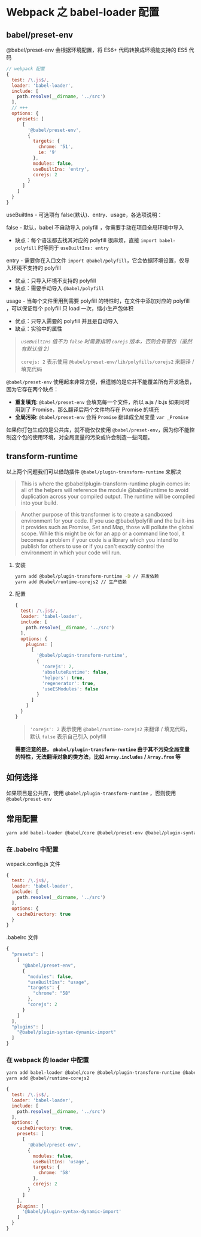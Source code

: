 # Webpack 之 babel-loader 配置

## babel/preset-env

@babel/preset-env 会根据环境配置，将 ES6+ 代码转换成环境能支持的 ES5 代码

```javascript
// webpack 配置
{
  test: /\.js$/,
  loader: 'babel-loader',
  include: [
    path.resolve(__dirname, '../src')
  ],
  // +++
  options: {
    presets: [
      [
        '@babel/preset-env',
        {
          targets: {
            chrome: '51',
            ie: '9'
          },
          modules: false,
          useBuiltIns: 'entry',
          corejs: 2
        }
      ]
    ]
  }
}
```

useBuiltIns - 可选项有 false(默认)、entry、usage，各选项说明：

false - 默认，babel 不自动导入 polyfill ，你需要手动在项目全局环境中导入

- 缺点：每个语法都去找其对应的 polyfill 很麻烦，直接 `import babel-polyfill` 时等同于 `useBuiltIns: entry`

entry - 需要你在入口文件 `import @babel/polyfill`，它会依据环境设置，仅导入环境不支持的 polyfill

- 优点：只导入环境不支持的 polyfill
- 缺点：需要手动导入 `@babel/polyfill`

usage - 当每个文件里用到需要 polyfill 的特性时，在文件中添加对应的 polyfill ，可以保证每个 polyfill 只 load 一次，缩小生产包体积

- 优点：只导入需要的 polyfill 并且是自动导入
- 缺点：实验中的属性

> *`useBuiltIns` 值不为 `false` 时需要指明 `corejs` 版本，否则会有警告（虽然有默认值 2）*
>
> `corejs: 2` 表示使用 `@babel/preset-env/lib/polyfills/corejs2` 来翻译 / 填充代码

`@babel/preset-env` 使用起来非常方便，但遗憾的是它并不能覆盖所有开发场景，因为它存在两个缺点：

- **重复填充**: `@babel/preset-env` 会填充每一个文件，所以 a.js / b.js 如果同时用到了 Promise，那么翻译后两个文件均存在 Promise 的填充
- **全局污染**: `@babel/preset-env` 会将 `Promise` 翻译成全局变量 `var _Promise`

如果你打包生成的是公共库，就不能仅仅使用 `@babel/preset-env`，因为你不能控制这个包的使用环境，对全局变量的污染或许会制造一些问题。

## transform-runtime

以上两个问题我们可以借助插件 `@babel/plugin-transform-runtime` 来解决

> This is where the @babel/plugin-transform-runtime plugin comes in: all of the helpers will reference the module @babel/runtime to avoid duplication across your compiled output. The runtime will be compiled into your build.

> Another purpose of this transformer is to create a sandboxed environment for your code. If you use @babel/polyfill and the built-ins it provides such as Promise, Set and Map, those will pollute the global scope. While this might be ok for an app or a command line tool, it becomes a problem if your code is a library which you intend to publish for others to use or if you can't exactly control the environment in which your code will run.

1. 安装

   ```bash
   yarn add @babel/plugin-transform-runtime -D // 开发依赖
   yarn add @babel/runtime-corejs2 // 生产依赖
   ```

2. 配置

   ```javascript
   {
     test: /\.js$/,
     loader: 'babel-loader',
     include: [
       path.resolve(__dirname, '../src')
     ],
     options: {
       plugins: [
         [
           '@babel/plugin-transform-runtime',
           {
             'corejs': 2,
             'absoluteRuntime': false,
             'helpers': true,
             'regenerator': true,
             'useESModules': false
           }
         ]
       ]
     }
   }
   ```

   > `'corejs': 2` 表示使用 `@babel/runtime-corejs2` 来翻译 / 填充代码，默认 `false` 表示自己引入 polyfill

   **需要注意的是， `@babel/plugin-transform-runtime` 由于其不污染全局变量的特性，无法翻译对象的类方法，比如 `Array.includes` / `Array.from` 等**

## 如何选择

如果项目是公共库，使用 `@babel/plugin-transform-runtime` ，否则使用 `@babel/preset-env`

## 常用配置

```bash
yarn add babel-loader @babel/core @babel/preset-env @babel/plugin-syntax-dynamic-import -D
```

### 在 .babelrc 中配置

wepack.config.js 文件

```javascript
{
  test: /\.js$/,
  loader: 'babel-loader',
  include: [
    path.resolve(__dirname, '../src')
  ],
  options: {
    cacheDirectory: true
  }
}
```

.babelrc 文件

```javascript
{
  "presets": [
    [
      "@babel/preset-env",
      {
        "modules": false,
        "useBuiltIns": "usage",
        "targets": {
          "chrome": "58"
        },
        "corejs": 2
      }
    ]
  ],
  "plugins": [
    "@babel/plugin-syntax-dynamic-import"
  ]
}
```

### 在 webpack 的 loader 中配置

```bash
yarn add babel-loader @babel/core @babel/plugin-transform-runtime @babel/plugin-syntax-dynamic-import -D
yarn add @babel/runtime-corejs2
```

```javascript
{
  test: /\.js$/,
  loader: 'babel-loader',
  include: [
    path.resolve(__dirname, '../src')
  ],
  options: {
    cacheDirectory: true,
    presets: [
      [
        '@babel/preset-env',
        {
          modules: false,
          useBuiltIns: 'usage',
          targets: {
            chrome: '58'
          },
          corejs: 2
        }
      ]
    ],
    plugins: [
      '@babel/plugin-syntax-dynamic-import'
    ]
  }
}
```

